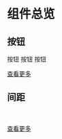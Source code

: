# 组件总览

## 按钮

<any-space>
  <any-button theme="primary">按钮</any-button>
  <any-button>按钮</any-button>
  <any-button theme="line" status="success">按钮</any-button>
</any-space>

<br>

[查看更多](./docs/button)

## 间距

<any-space>
  <Color color="#f0f0f0" />
  <Color color="#f0f0f0" />
  <Color color="#f0f0f0" />
  <Color color="#f0f0f0" />
  <Color color="#f0f0f0" />
  <Color color="#f0f0f0" />
  <Color color="#f0f0f0" />
  <Color color="#f0f0f0" />
  <Color color="#f0f0f0" />
  <Color color="#f0f0f0" />
  <Color color="#f0f0f0" />
  <Color color="#f0f0f0" />
</any-space>

<br>

[查看更多](/docs/space)


<script setup>
import AnyButton from '../../packages/button/index.vue'
import AnySpace from '../../packages/space/index.vue'
import Color from '../components/color.vue'
</script>
